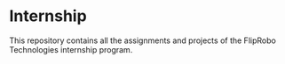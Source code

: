 # Internship
This repository contains all the assignments and projects of the FlipRobo Technologies internship program.
